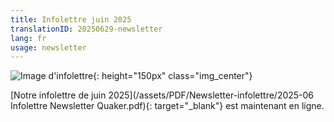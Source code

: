 ```yaml
---
title: Infolettre juin 2025
translationID: 20250629-newsletter
lang: fr
usage: newsletter
---
```

![Image d'infolettre](/assets/images/email-icon.avif){: height="150px" class="img_center"}

[Notre infolettre de juin 2025](/assets/PDF/Newsletter-infolettre/2025-06 Infolettre Newsletter Quaker.pdf){: target="_blank"} est maintenant en ligne.
